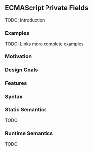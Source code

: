 ## ECMAScript Private Fields ##

TODO: Introduction

### Examples ###

TODO: Links more complete examples

### Motivation ###

### Design Goals ###

### Features ###

### Syntax ###

### Static Semantics ###

TODO

### Runtime Semantics ###

TODO
